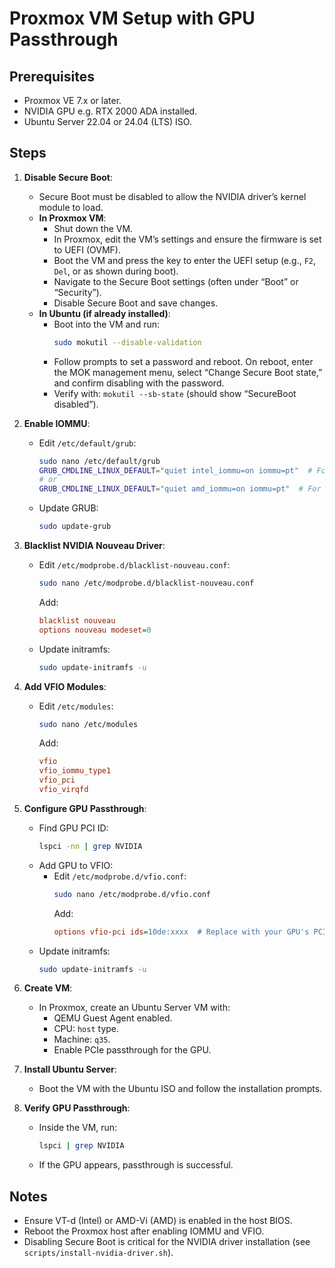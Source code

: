 # Proxmox VM Setup with GPU Passthrough

## Prerequisites
- Proxmox VE 7.x or later.
- NVIDIA GPU e.g. RTX 2000 ADA installed.
- Ubuntu Server 22.04 or 24.04 (LTS) ISO.

## Steps
1. **Disable Secure Boot**:
   - Secure Boot must be disabled to allow the NVIDIA driver’s kernel module to load.
   - **In Proxmox VM**:
     - Shut down the VM.
     - In Proxmox, edit the VM’s settings and ensure the firmware is set to UEFI (OVMF).
     - Boot the VM and press the key to enter the UEFI setup (e.g., `F2`, `Del`, or as shown during boot).
     - Navigate to the Secure Boot settings (often under “Boot” or “Security”).
     - Disable Secure Boot and save changes.
   - **In Ubuntu (if already installed)**:
     - Boot into the VM and run:
       ```bash
       sudo mokutil --disable-validation
       ```
     - Follow prompts to set a password and reboot. On reboot, enter the MOK management menu, select “Change Secure Boot state,” and confirm disabling with the password.
     - Verify with: `mokutil --sb-state` (should show “SecureBoot disabled”).

2. **Enable IOMMU**:
   - Edit `/etc/default/grub`:
     ```bash
     sudo nano /etc/default/grub
     GRUB_CMDLINE_LINUX_DEFAULT="quiet intel_iommu=on iommu=pt"  # For Intel CPUs
     # or
     GRUB_CMDLINE_LINUX_DEFAULT="quiet amd_iommu=on iommu=pt"  # For AMD CPUs
     ```
   - Update GRUB:
     ```bash
     sudo update-grub
     ```

3. **Blacklist NVIDIA Nouveau Driver**:
   - Edit `/etc/modprobe.d/blacklist-nouveau.conf`:
     ```bash
     sudo nano /etc/modprobe.d/blacklist-nouveau.conf
     ```
     Add:
     ```ini
     blacklist nouveau
     options nouveau modeset=0
     ```
   - Update initramfs:
     ```bash
     sudo update-initramfs -u
     ```

4. **Add VFIO Modules**:
   - Edit `/etc/modules`:
     ```bash
     sudo nano /etc/modules
     ```
     Add:
     ```ini
     vfio
     vfio_iommu_type1
     vfio_pci
     vfio_virqfd
     ```

5. **Configure GPU Passthrough**:
   - Find GPU PCI ID:
     ```bash
     lspci -nn | grep NVIDIA
     ```
   - Add GPU to VFIO:
     - Edit `/etc/modprobe.d/vfio.conf`:
       ```bash
       sudo nano /etc/modprobe.d/vfio.conf
       ```
       Add:
       ```ini
       options vfio-pci ids=10de:xxxx  # Replace with your GPU's PCI ID
       ```
   - Update initramfs:
     ```bash
     sudo update-initramfs -u
     ```

6. **Create VM**:
   - In Proxmox, create an Ubuntu Server VM with:
     - QEMU Guest Agent enabled.
     - CPU: `host` type.
     - Machine: `q35`.
     - Enable PCIe passthrough for the GPU.

7. **Install Ubuntu Server**:
   - Boot the VM with the Ubuntu ISO and follow the installation prompts.

8. **Verify GPU Passthrough**:
   - Inside the VM, run:
     ```bash
     lspci | grep NVIDIA
     ```
   - If the GPU appears, passthrough is successful.

## Notes
- Ensure VT-d (Intel) or AMD-Vi (AMD) is enabled in the host BIOS.
- Reboot the Proxmox host after enabling IOMMU and VFIO.
- Disabling Secure Boot is critical for the NVIDIA driver installation (see `scripts/install-nvidia-driver.sh`).
